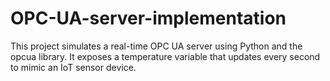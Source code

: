 # OPC-UA-server-implementation
This project simulates a real-time OPC UA server using Python and the opcua library. It exposes a temperature variable that updates every second to mimic an IoT sensor device.
